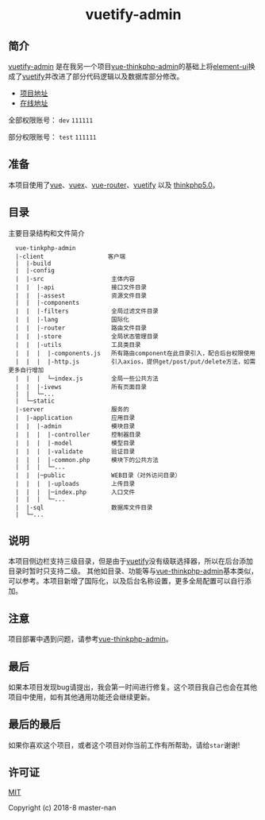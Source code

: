 <h1 align="center">vuetify-admin</h1>

## 简介

[vuetify-admin](https://github.com/master-nan/vuetify-admin) 是在我另一个项目[vue-thinkphp-admin](https://github.com/master-nan/vue-thinkphp-admin)的基础上将[element-ui](https://github.com/ElemeFE/element)换成了[vuetify](https://github.com/vuetifyjs/vuetify)并改进了部分代码逻辑以及数据库部分修改。

- [项目地址](https://github.com/master-nan/vuetify-admin)
- [在线地址](http://demo.vuetify.walnutech.com)

全部权限账号：
`dev`   `111111`

部分权限账号：
`test`     `111111`  


## 准备

本项目使用了[vue](https://cn.vuejs.org/index.html)、[vuex](https://vuex.vuejs.org/zh-cn/)、[vue-router](https://router.vuejs.org/zh-cn/)、[vuetify](https://github.com/vuetifyjs/vuetify) 以及 [thinkphp5.0](https://github.com/top-think/framework/tree/master)。

## 目录

主要目录结构和文件简介

```
  vue-tinkphp-admin
  |-client                  客户端
  |  |-build            
  |  |-config           
  |  |-src                   主体内容
  |  |  |-api                接口文件目录  
  |  |  |-assest             资源文件目录
  |  |  |-components
  |  |  |-filters            全局过滤文件目录
  |  |  |-lang               国际化
  |  |  |-router             路由文件目录
  |  |  |-store              全局状态管理目录
  |  |  |-utils              工具类目录
  |  |  |  |-components.js   所有路由component在此目录引入，配合后台权限使用
  |  |  |  |-http.js         引入axios，提供get/post/put/delete方法，如需更多自行增加
  |  |  |  └─index.js        全局一些公共方法
  |  |  |-ivews              所有页面目录
  |  |  └─...    
  |  └─static    
  |-server                   服务的
  |  |-application           应用目录
  |  |  |-admin              模块目录
  |  |  |  |-controller      控制器目录
  |  |  |  |-model           模型目录
  |  |  |  |-validate        验证目录
  |  |  |  |-common.php      模块下的公共方法
  |  |  |  └─...            
  |  |  |─public             WEB目录（对外访问目录）
  |  |  |  |-uploads         上传目录          
  |  |  |  |─index.php       入口文件
  |  |  |  └─...
  |  |-sql                   数据库文件目录
  |  └─...
```

## 说明

本项目侧边栏支持三级目录，但是由于[vuetify](https://github.com/vuetifyjs/vuetify)没有级联选择器，所以在后台添加目录时暂时只支持二级。
其他如目录、功能等与[vue-thinkphp-admin](https://github.com/master-nan/vue-thinkphp-admin)基本类似，可以参考。本项目新增了国际化，以及后台名称设置，更多全局配置可以自行添加。

## 注意

项目部署中遇到问题，请参考[vue-thinkphp-admin](https://github.com/master-nan/vue-thinkphp-admin)。

## 最后

如果本项目发现bug请提出，我会第一时间进行修复。这个项目我自己也会在其他项目中使用，如有其他通用功能还会继续更新。

## 最后的最后

如果你喜欢这个项目，或者这个项目对你当前工作有所帮助，请给`star`谢谢!

## 许可证

[MIT](./LICENSE)

Copyright (c) 2018-8 master-nan
